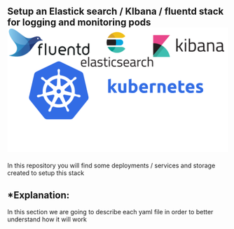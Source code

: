 Setup an Elastick search / KIbana / fluentd stack for logging and monitoring pods
![](/images/cover-1.png)
---------------------------------------------------------------------------------
In this repository you will find some deployments / services and storage created to setup this stack

*Explanation:
-------------------------------
In this section we are going to describe each yaml file in order to better understand how it will work 